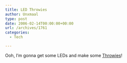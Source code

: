 ```yaml
---
title: LED Throwies
author: Unxmaal
type: post
date: 2006-02-14T00:00:00+00:00
url: /archives/1761
categories:
  - Tech

---
```

Ooh, I&#8217;m gonna get some LEDs and make some  [Throwies][1]!

 [1]: http://www.instructables.com/ex/i/7DBB34EAEDFF1028A1FC001143E7E506/?ALLSTEPS